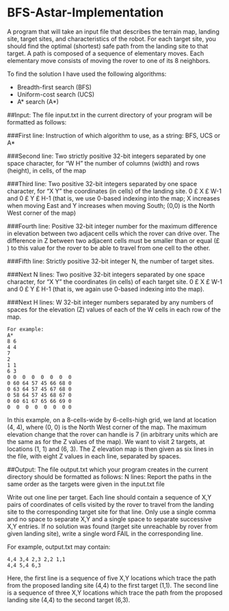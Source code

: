 # BFS-Astar-Implementation

A program that will take an input file that describes the terrain map, landing site,
target sites, and characteristics of the robot. For each target site, you should find the optimal
(shortest) safe path from the landing site to that target. A path is composed of a sequence of
elementary moves. Each elementary move consists of moving the rover to one of its 8 neighbors.


To find the solution I have used the following algorithms:

- Breadth-first search (BFS)
- Uniform-cost search (UCS)
- A* search (A*)

##Input: The file input.txt in the current directory of your program will be formatted as follows:

###First line: Instruction of which algorithm to use, as a string: BFS, UCS or A*

###Second line: Two strictly positive 32-bit integers separated by one space character, for
“W H” the number of columns (width) and rows (height), in cells, of the map

###Third line: Two positive 32-bit integers separated by one space character, for
“X Y” the coordinates (in cells) of the landing site. 0 £ X £ W-1 and 0 £ Y £ H-1
(that is, we use 0-based indexing into the map; X increases when moving East and
Y increases when moving South; (0,0) is the North West corner of the map)

###Fourth line: Positive 32-bit integer number for the maximum difference in elevation between
two adjacent cells which the rover can drive over. The difference in Z between two adjacent cells must be smaller than or equal (£ )
to this value for the rover to be able to travel from one cell to the other.

###Fifth line: Strictly positive 32-bit integer N, the number of target sites.

###Next N lines: Two positive 32-bit integers separated by one space character, for “X Y” the coordinates (in cells) of each target site. 0 £ X £ W-1 and 0 £ Y £ H-1
(that is, we again use 0-based indexing into the map).

###Next H lines: W 32-bit integer numbers separated by any numbers of spaces for the elevation (Z) values of each of the W cells in each row of the map.
```
For example:
A*
8 6
4 4
7
2
1 1
6 3
0 0  0  0  0  0  0  0
0 60 64 57 45 66 68 0
0 63 64 57 45 67 68 0
0 58 64 57 45 68 67 0
0 60 61 67 65 66 69 0
0  0  0  0  0  0  0 0
```
In this example, on a 8-cells-wide by 6-cells-high grid, we land at location (4, 4), where (0, 0) is the North West corner of the map. The maximum elevation change
that the rover can handle is 7 (in arbitrary units which are the same as for the Z values of the
map). We want to visit 2 targets, at locations (1, 1) and (6, 3).
The Z elevation map is then given as six lines in the file, with eight Z values in each line,
separated by spaces.

##Output: The file output.txt which your program creates in the current directory should be formatted as follows:
N lines: Report the paths in the same order as the targets were given in the input.txt file

Write out one line per target. Each line should contain a sequence of X,Y pairs
of coordinates of cells visited by the rover to travel from the landing site to the
corresponding target site for that line. Only use a single comma and no space
to separate X,Y and a single space to separate successive X,Y entries.
If no solution was found (target site unreachable by rover from given landing
site), write a single word FAIL in the corresponding line.

For example, output.txt may contain:
```
4,4 3,4 2,3 2,2 1,1
4,4 5,4 6,3
```
Here, the first line is a sequence of five X,Y locations which trace the path from the proposed landing site (4,4) to the first target (1,1). 
The second line is a sequence of three X,Y locations which trace the path from the proposed landing site (4,4) to the second target (6,3).
